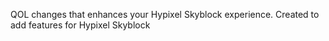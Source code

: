 QOL changes that enhances your Hypixel Skyblock experience. Created to add features for Hypixel Skyblock
